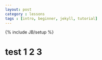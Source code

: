 ```yaml
---
layout: post
category : lessons
tags : [intro, beginner, jekyll, tutorial]
---
```

{% include JB/setup %}


# test 1 2 3

